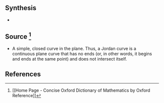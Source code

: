 ## Synthesis
- 
## Source [^1]
- A simple, closed curve in the plane. Thus, a Jordan curve is a continuous plane curve that has no ends (or, in other words, it begins and ends at the same point) and does not intersect itself.
## References

[^1]: [[Home Page - Concise Oxford Dictionary of Mathematics by Oxford Reference]]